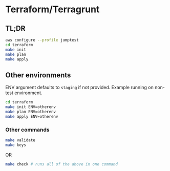 # Terraform/Terragrunt

## TL;DR

```bash
aws configure --profile jumptest
cd terraform
make init
make plan
make apply
```

## Other environments

ENV argument defaults to `staging` if not provided. Example running on non-test environment.

```bash
cd terraform
make init ENV=otherenv
make plan ENV=otherenv
make apply ENV=otherenv
```

### Other commands

```bash
make validate
make keys
```

OR

```bash
make check # runs all of the above in one command
```
